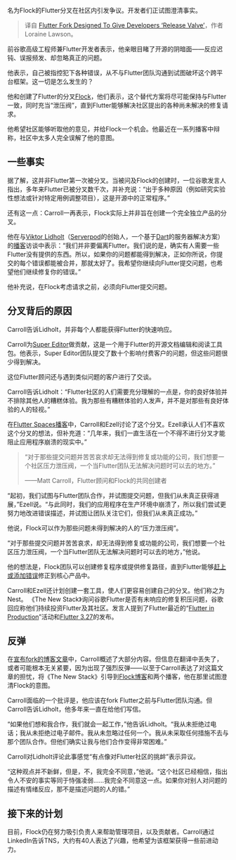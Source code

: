 
<!--
title: Flutter分叉旨在为开发者提供“泄压阀”
cover: https://cdn.thenewstack.io/media/2025/01/8719e929-flock_a_flutter_fork.jpg
-->

名为Flock的Flutter分叉在社区内引发争议。开发者们正试图澄清事实。

> 译自 [Flutter Fork Designed To Give Developers ‘Release Valve’](https://thenewstack.io/flutter-fork-designed-to-give-developers-release-valve/)，作者 Loraine Lawson。

前谷歌高级工程师兼Flutter开发者表示，他亲眼目睹了开源的阴暗面——反应迟钝、误报频发、却忽略真正的问题。

他表示，自己被指控犯下各种错误，从不与Flutter团队沟通到试图破坏这个跨平台框架。这一切是怎么发生的？

他和创建了Flutter的分叉[Flock](https://getflocked.dev/)，他们表示，这个替代方案将尽可能保持与Flutter一致，同时充当“泄压阀”，直到Flutter能够解决社区提出的各种尚未解决的修复请求。

他希望社区能够听取他的意见，并给Flock一个机会。他最近在一系列播客中辩称，社区中太多人完全误解了他的意图。


## 一些事实

据了解，这并非Flutter第一次被分叉。当被问及Flock的创建时，一位谷歌发言人指出，多年来Flutter已被分叉数千次，并补充说：“出于多种原因（例如研究实验性想法或针对特定用例调整项目），这是开源中的正常程序。”

还有这一点：Carroll一再表示，Flock实际上并非旨在创建一个完全独立产品的分叉。

他在与[Viktor Lidholt](https://github.com/vlidholt)（[Serverpod](https://github.com/serverpod/serverpod)的创始人，一个基于[Dart](https://thenewstack.io/industry-observer-sees-growing-interest-in-dart-flutter/)的服务器解决方案）的[播客](https://www.youtube.com/watch?v=6Xu71_I8Jow)访谈中表示：“我们并非要偏离Flutter。我们说的是，确实有人需要一些Flutter没有提供的东西。所以，如果你的问题都能得到解决，正如你所说，你提交的每个错误都能被合并，那就太好了。我希望你继续向Flutter提交问题，也希望他们继续修复你的错误。”

他补充说，在Flock考虑请求之前，必须向Flutter提交问题。


## 分叉背后的原因

Carroll告诉Lidholt，并非每个人都能获得Flutter的快速响应。

Carroll为[Super Editor](https://supereditor.dev/)做贡献，这是一个用于Flutter的开源文档编辑和阅读工具包。他表示，Super Editor团队提交了数十个影响付费客户的问题，但这些问题很少得到解决。

这位Flutter顾问还与遇到类似问题的客户进行了交谈。

Carroll告诉Lidholt：“Flutter社区的人们需要充分理解的一点是，你的良好体验并不排除其他人的糟糕体验。我为那些有糟糕体验的人发声，并不是对那些有良好体验的人的轻视。”

在[Flutter Spaces播客](https://getflocked.dev/blog/posts/flutter-spaces-flock-announcement/)中，Carroll和Ezell讨论了这个分叉。Ezell承认人们不喜欢这个分叉的想法，但补充道：“几年来，我们一直生活在一个不得不进行分叉才能阻止应用程序崩溃的现实中。”

> “对于那些提交问题并苦苦哀求却无法得到修复或功能的公司，我们想要一个社区压力泄压阀，一个当Flutter团队无法解决问题时可以去的地方。”
>
> ——Matt Carroll，Flutter顾问和Flock的共同创建者

“起初，我们试图与Flutter团队合作，并试图提交问题，但我们从未真正获得进展，”Ezell说。“与此同时，我们的应用程序在生产环境中崩溃了，所以我们尝试更努力地改进错误描述，并试图让团队关注它们，但我们从未真正成功。”

他说，Flock可以作为那些问题未得到解决的人的“压力泄压阀”。

“对于那些提交问题并苦苦哀求，却无法得到修复或功能的公司，我们想要一个社区压力泄压阀，一个当Flutter团队无法解决问题时可以去的地方，”他说。

他的想法是，Flock团队可以创建修复程序或提供修复路径，直到Flutter能够[赶上或添加错误](https://thenewstack.io/meet-early-the-ai-that-catches-bugs-before-they-bite/)修正到核心产品中。

Carroll和Ezell还计划创建一套工具，使人们更容易创建自己的分叉。他们称之为Nest。
《The New Stack》询问谷歌Flutter是否有未响应的修复积压问题，谷歌回应称他们持续投资Flutter及其社区。发言人提到了Flutter最近的“[Flutter in Production](https://medium.com/flutter/flutter-in-production-f9418261d8e1)”活动和[Flutter 3.27](https://medium.com/flutter/whats-new-in-flutter-3-27-28341129570c)的发布。

## 反弹

在[宣布fork的博客文章](https://getflocked.dev/blog/posts/we-are-forking-flutter-this-is-why/)中，Carroll概述了大部分内容。但信息在翻译中丢失了，或者可能根本无关紧要，因为出现了强烈反弹——以至于Carroll表达了对这篇文章的担忧，将《The New Stack》引导到[Flock博客](https://getflocked.dev/blog/)和两个播客，他在那里试图澄清Flock的意图。

Carroll面临的一个批评是，他应该在fork Flutter之前与Flutter团队沟通。但Carroll告诉Lidholt，他多年来一直在给他们写信。

“如果他们想和我合作，我们就会一起工作，”他告诉Lidholt。“我从未拒绝过电话；我从未拒绝过电子邮件。我从未忽略过任何一个。我从未采取任何措施不去与那个团队合作。但他们确实让我与他们合作变得非常困难。”

Carroll对Lidholt评论此事感觉“有点像对Flutter社区的挑衅”表示异议。

“这种观点并不新鲜，但是，不，我完全不同意，”他说。“这个社区已经相信，指出令人不安的事实等同于恃强凌弱……我完全不同意这一点。如果你对别人对问题的描述有情绪反应，那不是描述问题的人的错。”

## 接下来的计划

目前，Flock仍在努力吸引负责人来帮助管理项目，以及贡献者。Carroll通过LinkedIn告诉TNS，大约有40人表达了兴趣，他希望为该框架获得一些前进动力。
